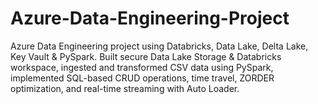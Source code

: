 # Azure-Data-Engineering-Project
Azure Data Engineering project using Databricks, Data Lake, Delta Lake, Key Vault &amp; PySpark. Built secure Data Lake Storage &amp; Databricks workspace, ingested and transformed CSV data using PySpark, implemented SQL-based CRUD operations, time travel, ZORDER optimization, and real-time streaming with Auto Loader.
